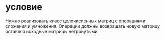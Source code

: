 # условие
Нужно реализовать класс целочисленных матриц с операциями сложения и умножения. Операции должны возвращать новую матрицу оставляя исходные матрицы нетронутыми
